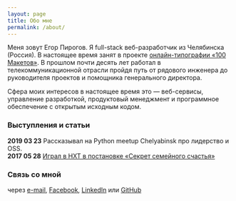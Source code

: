 ```yaml
---
layout: page
title: Обо мне
permalink: /about/
---
```


Меня зовут Егор Пирогов. Я full-stack веб-разработчик из Челябинска (Россия). В настоящее время занят в проекте [онлайн-типографии «100 Макетов»](https://www.100maketov.ru). В прошлом почти десять лет работал в телекоммуникационной отрасли пройдя путь от рядового инженера до руководителя проектов и помощника генерального директора. 

Cфера моих интересов в настоящее время это — веб-сервисы, управление разработкой, продуктовый менеджмент и программное обеспечение с открытым исходным кодом.

### Выступления и статьи

**2019 03 23** Рассказывал на Python meetup Chelyabinsk про лидерство и OSS.<br>
**2017 05 28** [Играл в НХТ в постановке «Секрет семейного счастья»](https://www.youtube.com/watch?v=vgsxhxneBcI&t=11s)<br>

### Связь со мной

через [e-mail](mailto:digitalduke@gmail.com), [Facebook](http://fb.com/george.pirogov), 
[LinkedIn](https://www.linkedin.com/in/georgepirogov/) или [GitHub](https://github.com/digitalduke)

